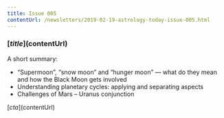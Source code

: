```yaml
---
title: Issue 005
contentUrl: /newsletters/2019-02-19-astrology-today-issue-005.html
---
```


### [$title]($contentUrl)

A short summary:

* “Supermoon”, “snow moon” and “hunger moon” — what do they mean and how the Black Moon gets involved
* Understanding planetary cycles: applying and separating aspects
* Challenges of Mars – Uranus conjunction

[$cta]($contentUrl)